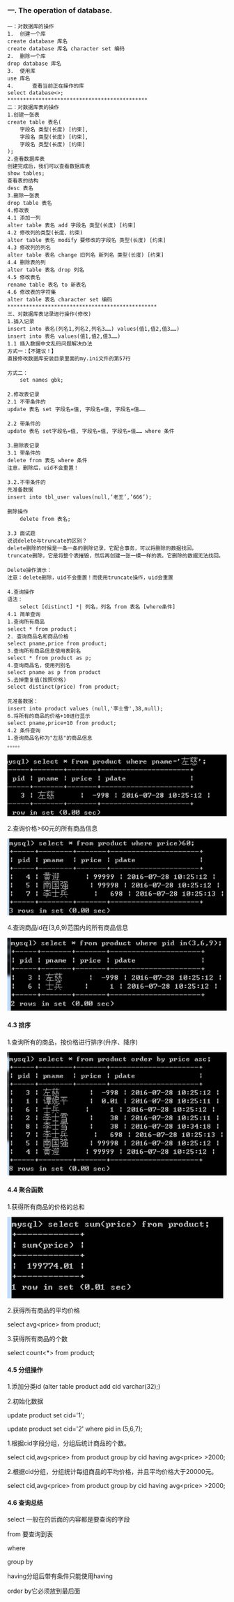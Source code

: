 ### 一. The operation of database.

```
一：对数据库的操作
1.	创建一个库
create database 库名
create database 库名 character set 编码
2.	删除一个库
drop database 库名
3.	使用库
use 库名
4.      查看当前正在操作的库
select database<>;
*********************************************
二：对数据库表的操作
1.创建一张表
create table 表名(
	字段名 类型(长度) [约束],
	字段名 类型(长度) [约束],
	字段名 类型(长度) [约束]
);
2.查看数据库表
创建完成后，我们可以查看数据库表
show tables;
查看表的结构
desc 表名
3.删除一张表
drop table 表名
4.修改表
4.1 添加一列
alter table 表名 add 字段名 类型(长度) [约束]
4.2 修改列的类型(长度、约束)
alter table 表名 modify 要修改的字段名 类型(长度) [约束]
4.3 修改列的列名
alter table 表名 change 旧列名 新列名 类型(长度) [约束]
4.4 删除表的列
alter table 表名 drop 列名
4.5 修改表名
rename table 表名 to 新表名
4.6 修改表的字符集
alter table 表名 character set 编码
************************************************
三、对数据库表记录进行操作(修改)
1.插入记录
insert into 表名(列名1,列名2,列名3……) values(值1,值2,值3……)
insert into 表名 values(值1,值2,值3……)
1.1 插入数据中文乱码问题解决办法
方式一：【不建议！】
直接修改数据库安装目录里面的my.ini文件的第57行

方式二：
	set names gbk;

2.修改表记录
2.1 不带条件的
update 表名 set 字段名=值, 字段名=值, 字段名=值……
 
2.2 带条件的
update 表名 set字段名=值, 字段名=值, 字段名=值…… where 条件

3.删除表记录
3.1 带条件的
delete from 表名 where 条件
注意，删除后，uid不会重置！

3.2.不带条件的
先准备数据
insert into tbl_user values(null,’老王’,’666’);

删除操作
	delete from 表名;

3.3 面试题
说说delete与truncate的区别？
delete删除的时候是一条一条的删除记录，它配合事务，可以将删除的数据找回。
truncate删除，它是将整个表摧毁，然后再创建一张一模一样的表。它删除的数据无法找回。

Delete操作演示：
注意：delete删除，uid不会重置！而使用truncate操作，uid会重置

4.查询操作
语法：
	select [distinct] *| 列名，列名 from 表名 [where条件]
4.1 简单查询
1.查询所有商品
select * from product；
2. 查询商品名和商品价格
select pname,price from product;
3.查询所有商品信息使用表别名
select * from product as p;
4.查询商品名，使用列别名
select pname as p from product
5.去掉重复值(按照价格)
select distinct(price) from product;

先准备数据：
insert into product values (null,'李士雪',38,null);
6.将所有的商品的价格+10进行显示
select pname,price+10 from product;
4.2 条件查询
1.查询商品名称为"左慈"的商品信息
。。。。。
```

![](/as2/import.png)

2.查询价格&gt;60元的所有商品信息

![](/ass2/import.png)

4.查询商品id在\(3,6,9\)范围内的所有商品信息

![](/as4/import.png)

#### 4.3 排序

1.查询所有的商品，按价格进行排序\(升序、降序\)

![](/ass5/import.png)

#### 4.4 聚合函数

1.获得所有商品的价格的总和

![](/as7/import.png)



2.获得所有商品的平均价格

select avg&lt;price&gt; from product;



3.获得所有商品的个数

select count&lt;\*&gt; from product;

#### 4.5 分组操作

1.添加分类id \(alter table product add cid varchar\(32\);\)

2.初始化数据

update product set cid='1';

update product set cid='2' where pid in \(5,6,7\);

1.根据cid字段分组，分组后统计商品的个数。

select cid,avg&lt;price&gt; from product group by cid having avg&lt;price&gt; &gt;2000;

2.根据cid分组，分组统计每组商品的平均价格，并且平均价格大于20000元。

select cid,avg&lt;price&gt; from product group by cid having avg&lt;price&gt; &gt;2000;



#### 4.6 查询总结

select 一般在的后面的内容都是要查询的字段

from 要查询到表

where

group by

having分组后带有条件只能使用having

order by它必须放到最后面



